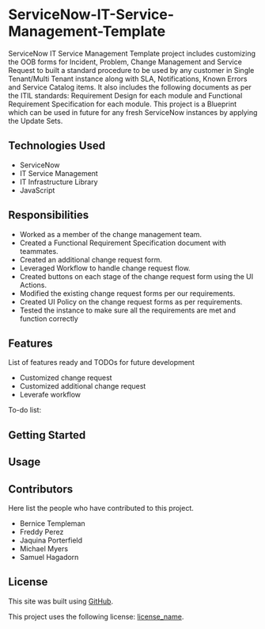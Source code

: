 # ServiceNow-IT-Service-Management-Template
ServiceNow IT Service Management Template project includes customizing the OOB forms for Incident, Problem, Change Management and Service Request to built a standard procedure to be used by any customer in Single Tenant/Multi Tenant instance along with SLA, Notifications, Known Errors and Service Catalog items. It also includes the following documents as per the ITIL standards: Requirement Design for each module and Functional Requirement Specification for each module. This project is a Blueprint which can be used in future for any fresh ServiceNow instances by applying the Update Sets.

## Technologies Used
- ServiceNow
- IT Service Management
- IT Infrastructure Library
- JavaScript

## Responsibilities
- Worked as a member of the change management team.
- Created a Functional Requirement Specification document with teammates.
- Created an additional change request form.
- Leveraged Workflow to handle change request flow.
- Created buttons on each stage of the change request form using the UI Actions.
- Modified the existing change request forms per our requirements.
- Created UI Policy on the change request forms as per requirements.
- Tested the instance to make sure all the requirements are met and function correctly

## Features

List of features ready and TODOs for future development
- Customized change request
- Customized additional change request
- Leverafe workflow

To-do list:


## Getting Started


## Usage


## Contributors
Here list the people who have contributed to this project. 
- Bernice Templeman
- Freddy Perez
- Jaquina Porterfield
- Michael Myers
- Samuel Hagadorn

## License
This site was built using [GitHub](https://docs.github.com/en/github/writing-on-github/getting-started-with-writing-and-formatting-on-github/basic-writing-and-formatting-syntax#links).

This project uses the following license: [license_name](https://github.com/bernicetempleman/PROJECT-NAME).
